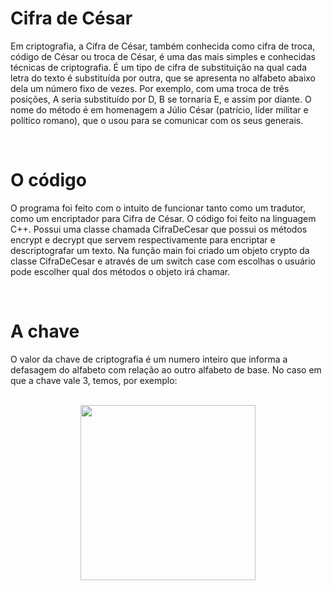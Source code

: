 # Cifra de César

Em criptografia, a Cifra de César, também conhecida como cifra de troca, código de César ou troca de César, é uma das mais simples e conhecidas técnicas de criptografia.
É um tipo de cifra de substituição na qual cada letra do texto é substituída por outra, que se apresenta no alfabeto abaixo dela um número fixo de vezes.
Por exemplo, com uma troca de três posições, A seria substituído por D, B se tornaria E, e assim por diante. O nome do método é em homenagem a Júlio César (patrício, líder 
militar e político romano), que o usou para se comunicar com os seus generais.

<br>

# O código

O programa foi feito com o intuito de funcionar tanto como um tradutor, como um encriptador para Cifra de César.
O código foi feito na linguagem C++. Possui uma classe chamada CifraDeCesar que possui os métodos encrypt e decrypt que servem 
respectivamente para encriptar e descriptografar um texto. Na função main foi criado um objeto crypto da classe CifraDeCesar e 
através de um switch case com escolhas o usuário pode escolher qual dos métodos o objeto irá chamar.

<br>

# A chave

O valor da chave de criptografia é um numero inteiro que informa a defasagem do alfabeto com relação ao outro alfabeto de base.
No caso em que a chave vale 3, temos, por exemplo:

<br>

<div align="center"> 
  <img height="280em" src="https://upload.wikimedia.org/wikipedia/commons/2/2b/Caesar3.svg"/>
</div>
